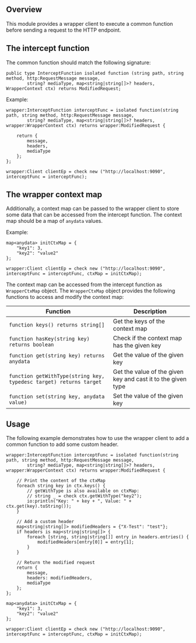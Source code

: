 ## Overview

This module provides a wrapper client to execute a common function before sending a request to the HTTP endpoint.

## The intercept function

The common function should match the following signature:

```ballerina
public type InterceptFunction isolated function (string path, string method, http:RequestMessage message,
        string? mediaType, map<string|string[]>? headers, WrapperContext ctx) returns ModifiedRequest;
```

Example:
```ballerina
wrapper:InterceptFunction interceptFunc = isolated function(string path, string method, http:RequestMessage message,
        string? mediaType, map<string|string[]>? headers, wrapper:WrapperContext ctx) returns wrapper:ModifiedRequest {
        
    return {
        message,
        headers,
        mediaType
    };
};
    
wrapper:Client clientEp = check new ("http://localhost:9090", interceptFunc = interceptFunc);
```

## The wrapper context map

Additionally, a context map can be passed to the wrapper client to store some data that can be accessed from the intercept function. The context map should be a map of `anydata` values.

Example:
```ballerina
map<anydata> initCtxMap = {
    "key1": 3,
    "key2": "value2"
};

wrapper:Client clientEp = check new ("http://localhost:9090", interceptFunc = interceptFunc, ctxMap = initCtxMap);
```

The context map can be accessed from the intercept function as `WrapperCtxMap` object. The `WrapperCtxMap` object provides the following functions to access and modify the context map:

| Function                                                           | Description                                                  |
|--------------------------------------------------------------------|--------------------------------------------------------------|
| `function keys() returns string[]`                                 | Get the keys of the context map                              |
| `function hasKey(string key) returns boolean`                      | Check if the context map has the given key                   |
| `function get(string key) returns anydata`                         | Get the value of the given key                               |
| `function getWithType(string key, typedesc target) returns target` | Get the value of the given key and cast it to the given type |
| `function set(string key, anydata value)`                          | Set the value of the given key                               |

## Usage

The following example demonstrates how to use the wrapper client to add a common function to add some custom header.

```ballerina
wrapper:InterceptFunction interceptFunc = isolated function(string path, string method, http:RequestMessage message,
        string? mediaType, map<string|string[]>? headers, wrapper:WrapperContext ctx) returns wrapper:ModifiedRequest {
    
    // Print the content of the ctxMap
    foreach string key in ctx.keys() {
        // getWithType is also available on ctxMap: 
        // string _ = check ctx.getWithType("key2");
        io:println("Key: " + key + ", Value: " + ctx.get(key).toString());
    }
    
    // Add a custom header
    map<string|string[]> modifiedHeaders = {"X-Test": "test"};
    if headers is map<string|string[]> {
        foreach [string, string|string[]] entry in headers.entries() {
            modifiedHeaders[entry[0]] = entry[1];
        }
    }
    
    // Return the modified request
    return {
        message,
        headers: modifiedHeaders,
        mediaType
    };
};

map<anydata> initCtxMap = {
    "key1": 3,
    "key2": "value2"
};

wrapper:Client clientEp = check new ("http://localhost:9090", interceptFunc = interceptFunc, ctxMap = initCtxMap);
```
